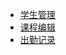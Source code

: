* [学生管理](1.studentManagement.md)
* [课程编辑](2.courseManagement.md)
* [出勤记录](3.attendanceManagement.md)
